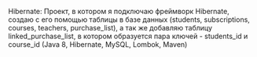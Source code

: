 Hibernate:
Проект, в котором я подключаю фреймворк Hibernate, создаю с его помощью таблицы в базе данных 
(students, subscriptions, courses, teachers, purchase_list),
а так же добавляю таблицу linked_purchase_list, в котором образуется пара ключей - students_id и course_id
(Java 8, Hibernate, MySQL, Lombok, Maven)
